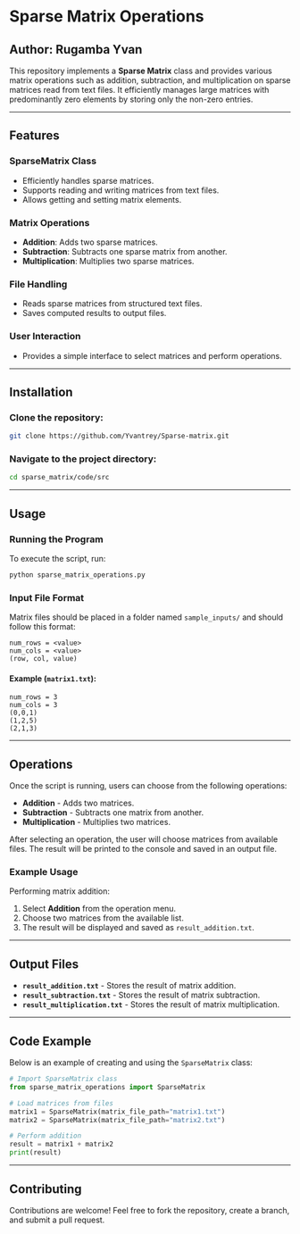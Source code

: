 # **Sparse Matrix Operations**

## **Author: Rugamba Yvan**

This repository implements a **Sparse Matrix** class and provides various matrix operations such as addition, subtraction, and multiplication on sparse matrices read from text files. It efficiently manages large matrices with predominantly zero elements by storing only the non-zero entries.

---

## **Features**

### **SparseMatrix Class**
- Efficiently handles sparse matrices.
- Supports reading and writing matrices from text files.
- Allows getting and setting matrix elements.

### **Matrix Operations**
- **Addition**: Adds two sparse matrices.
- **Subtraction**: Subtracts one sparse matrix from another.
- **Multiplication**: Multiplies two sparse matrices.

### **File Handling**
- Reads sparse matrices from structured text files.
- Saves computed results to output files.

### **User Interaction**
- Provides a simple interface to select matrices and perform operations.

---

## **Installation**

### **Clone the repository:**
```bash
git clone https://github.com/Yvantrey/Sparse-matrix.git
```

### **Navigate to the project directory:**
```bash
cd sparse_matrix/code/src
```

---

## **Usage**

### **Running the Program**
To execute the script, run:
```bash
python sparse_matrix_operations.py
```

### **Input File Format**
Matrix files should be placed in a folder named `sample_inputs/` and should follow this format:

```
num_rows = <value>
num_cols = <value>
(row, col, value)
```

#### **Example (`matrix1.txt`):**
```
num_rows = 3
num_cols = 3
(0,0,1)
(1,2,5)
(2,1,3)
```

---

## **Operations**
Once the script is running, users can choose from the following operations:

- **Addition** - Adds two matrices.
- **Subtraction** - Subtracts one matrix from another.
- **Multiplication** - Multiplies two matrices.

After selecting an operation, the user will choose matrices from available files. The result will be printed to the console and saved in an output file.

### **Example Usage**
Performing matrix addition:
1. Select **Addition** from the operation menu.
2. Choose two matrices from the available list.
3. The result will be displayed and saved as `result_addition.txt`.

---

## **Output Files**
- **`result_addition.txt`** - Stores the result of matrix addition.
- **`result_subtraction.txt`** - Stores the result of matrix subtraction.
- **`result_multiplication.txt`** - Stores the result of matrix multiplication.

---

## **Code Example**
Below is an example of creating and using the `SparseMatrix` class:

```python
# Import SparseMatrix class
from sparse_matrix_operations import SparseMatrix

# Load matrices from files
matrix1 = SparseMatrix(matrix_file_path="matrix1.txt")
matrix2 = SparseMatrix(matrix_file_path="matrix2.txt")

# Perform addition
result = matrix1 + matrix2
print(result)
```

---

## **Contributing**
Contributions are welcome! Feel free to fork the repository, create a branch, and submit a pull request.

